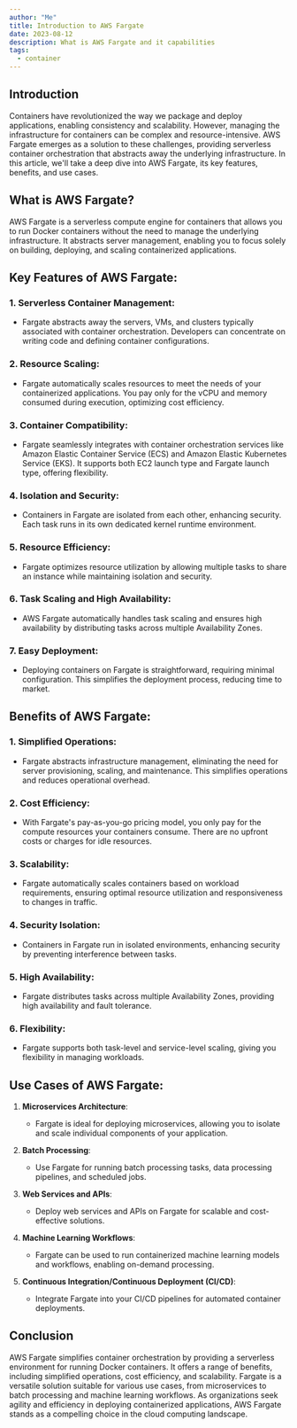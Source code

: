```yaml
---
author: "Me"
title: Introduction to AWS Fargate
date: 2023-08-12
description: What is AWS Fargate and it capabilities
tags:
  - container
---
```


## Introduction

Containers have revolutionized the way we package and deploy applications, enabling consistency and scalability. However, managing the infrastructure for containers can be complex and resource-intensive. AWS Fargate emerges as a solution to these challenges, providing serverless container orchestration that abstracts away the underlying infrastructure. In this article, we'll take a deep dive into AWS Fargate, its key features, benefits, and use cases.

## What is AWS Fargate?

AWS Fargate is a serverless compute engine for containers that allows you to run Docker containers without the need to manage the underlying infrastructure. It abstracts server management, enabling you to focus solely on building, deploying, and scaling containerized applications.

## Key Features of AWS Fargate:

### 1. **Serverless Container Management**:
   - Fargate abstracts away the servers, VMs, and clusters typically associated with container orchestration. Developers can concentrate on writing code and defining container configurations.

### 2. **Resource Scaling**:
   - Fargate automatically scales resources to meet the needs of your containerized applications. You pay only for the vCPU and memory consumed during execution, optimizing cost efficiency.

### 3. **Container Compatibility**:
   - Fargate seamlessly integrates with container orchestration services like Amazon Elastic Container Service (ECS) and Amazon Elastic Kubernetes Service (EKS). It supports both EC2 launch type and Fargate launch type, offering flexibility.

### 4. **Isolation and Security**:
   - Containers in Fargate are isolated from each other, enhancing security. Each task runs in its own dedicated kernel runtime environment.

### 5. **Resource Efficiency**:
   - Fargate optimizes resource utilization by allowing multiple tasks to share an instance while maintaining isolation and security.

### 6. **Task Scaling and High Availability**:
   - AWS Fargate automatically handles task scaling and ensures high availability by distributing tasks across multiple Availability Zones.

### 7. **Easy Deployment**:
   - Deploying containers on Fargate is straightforward, requiring minimal configuration. This simplifies the deployment process, reducing time to market.

## Benefits of AWS Fargate:

### 1. **Simplified Operations**:
   - Fargate abstracts infrastructure management, eliminating the need for server provisioning, scaling, and maintenance. This simplifies operations and reduces operational overhead.

### 2. **Cost Efficiency**:
   - With Fargate's pay-as-you-go pricing model, you only pay for the compute resources your containers consume. There are no upfront costs or charges for idle resources.

### 3. **Scalability**:
   - Fargate automatically scales containers based on workload requirements, ensuring optimal resource utilization and responsiveness to changes in traffic.

### 4. **Security Isolation**:
   - Containers in Fargate run in isolated environments, enhancing security by preventing interference between tasks.

### 5. **High Availability**:
   - Fargate distributes tasks across multiple Availability Zones, providing high availability and fault tolerance.

### 6. **Flexibility**:
   - Fargate supports both task-level and service-level scaling, giving you flexibility in managing workloads.

## Use Cases of AWS Fargate:

1. **Microservices Architecture**:
   - Fargate is ideal for deploying microservices, allowing you to isolate and scale individual components of your application.

2. **Batch Processing**:
   - Use Fargate for running batch processing tasks, data processing pipelines, and scheduled jobs.

3. **Web Services and APIs**:
   - Deploy web services and APIs on Fargate for scalable and cost-effective solutions.

4. **Machine Learning Workflows**:
   - Fargate can be used to run containerized machine learning models and workflows, enabling on-demand processing.

5. **Continuous Integration/Continuous Deployment (CI/CD)**:
   - Integrate Fargate into your CI/CD pipelines for automated container deployments.

## Conclusion
AWS Fargate simplifies container orchestration by providing a serverless environment for running Docker containers. It offers a range of benefits, including simplified operations, cost efficiency, and scalability. Fargate is a versatile solution suitable for various use cases, from microservices to batch processing and machine learning workflows. As organizations seek agility and efficiency in deploying containerized applications, AWS Fargate stands as a compelling choice in the cloud computing landscape.